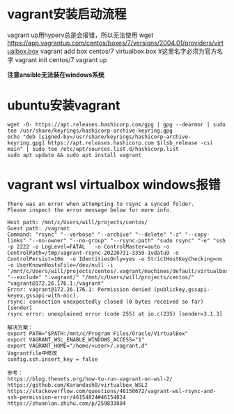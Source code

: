 # vagrant安装启动流程
vagrant up用hyperv总是会报错，所以无法使用
wget https://app.vagrantup.com/centos/boxes/7/versions/2004.01/providers/virtualbox.box
vagrant add box centos/7 virtualbox.box #这里名字必须为官方名字
vagrant init centos/7
vagrant up

**注意ansible无法装在windows系统**

# ubuntu安装vagrant

```
wget -O- https://apt.releases.hashicorp.com/gpg | gpg --dearmor | sudo tee /usr/share/keyrings/hashicorp-archive-keyring.gpg
echo "deb [signed-by=/usr/share/keyrings/hashicorp-archive-keyring.gpg] https://apt.releases.hashicorp.com $(lsb_release -cs) main" | sudo tee /etc/apt/sources.list.d/hashicorp.list
sudo apt update && sudo apt install vagrant
```

# vagrant wsl virtualbox windows报错
```
There was an error when attempting to rsync a synced folder.
Please inspect the error message below for more info.

Host path: /mnt/c/Users/will/projects/centos/
Guest path: /vagrant
Command: "rsync" "--verbose" "--archive" "--delete" "-z" "--copy-links" "--no-owner" "--no-group" "--rsync-path" "sudo rsync" "-e" "ssh -p 2222 -o LogLevel=FATAL   -o ControlMaster=auto -o ControlPath=/tmp/vagrant-rsync-20220731-3359-1vdatu9 -o ControlPersist=10m  -o IdentitiesOnly=yes -o StrictHostKeyChecking=no -o UserKnownHostsFile=/dev/null -i '/mnt/c/Users/will/projects/centos/.vagrant/machines/default/virtualbox/private_key'" "--exclude" ".vagrant/" "/mnt/c/Users/will/projects/centos/" "vagrant@172.26.176.1:/vagrant"
Error: vagrant@172.26.176.1: Permission denied (publickey,gssapi-keyex,gssapi-with-mic).
rsync: connection unexpectedly closed (0 bytes received so far) [sender]
rsync error: unexplained error (code 255) at io.c(235) [sender=3.1.3]

解决方案：
export PATH="$PATH:/mnt/c/Program Files/Oracle/VirtualBox"
export VAGRANT_WSL_ENABLE_WINDOWS_ACCESS="1"
export VAGRANT_HOME="/home/<user>/.vagrant.d"
Vagrantfile中修改
config.ssh.insert_key = false

参考：
https://blog.thenets.org/how-to-run-vagrant-on-wsl-2/
https://github.com/Karandash8/virtualbox_WSL2
https://stackoverflow.com/questions/46150672/vagrant-wsl-rsync-and-ssh-permission-error/46154824#46154824
https://zhuanlan.zhihu.com/p/259833884
```